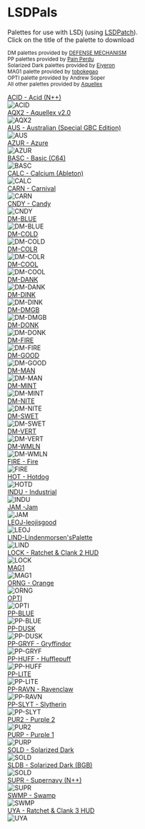 # LSDPals
Palettes for use with LSDj (using [LSDPatch](https://github.com/jkotlinski/lsdpatch)).<br />
Click on the title of the palette to download<br />

<sub>DM palettes provided by [DEFENSE MECHANISM](https://defensemech.com/)</sub><br />
<sub>PP palettes provided by [Pain Perdu](https://soundcloud.com/pain-perdu)</sub><br />
<sub>Solarized Dark palettes provided by [Eiyeron](https://github.com/Eiyeron)</sub><br />
<sub>MAG1 palette provided by [tobokegao](https://twitter.com/to6okegao)</sub><br />
<sub>OPTI palette provided by Andrew Soper</sub><br />
<sub>All other palettes provided by [Aquellex](https://soundcloud.com/aquellex)</sub><br />

[ACID - Acid (N++)](https://github.com/psgcabal/lsdpals/raw/master/lsdpal/ACID%20-%20Acid%20(N++).lsdpal)<br />![ACID](png/ACID.png)<br />
[AQX2 - Aquellex v2.0](https://github.com/psgcabal/lsdpals/raw/master/lsdpal/AQX2%20-%20Aquellex%20v2.0.lsdpal)<br />![AQX2](png/AQX2.png)<br />
[AUS - Australian (Special GBC Edition)](https://github.com/psgcabal/lsdpals/raw/master/lsdpal/AUS%20%20-%20Australian%20(Special%20GBC%20Edition).lsdpal)<br />![AUS](png/AUS.png)<br />
[AZUR - Azure](https://github.com/psgcabal/lsdpals/raw/master/lsdpal/AZUR%20-%20Azure.lsdpal)<br />![AZUR](png/AZUR.png)<br />
[BASC - Basic (C64)](https://github.com/psgcabal/lsdpals/raw/master/lsdpal/BASC%20-%20Basic%20(C64).lsdpal)<br />![BASC](png/BASC.png)<br />
[CALC - Calcium (Ableton)](https://github.com/psgcabal/lsdpals/raw/master/lsdpal/CALC%20-%20Calcium%20(Ableton).lsdpal)<br />![CALC](png/CALC.png)<br />
[CARN - Carnival](https://github.com/psgcabal/lsdpals/raw/master/lsdpal/CARN%20-%20Carnival.lsdpal)<br />![CARN](png/CARN.png)<br />
[CNDY - Candy](https://github.com/psgcabal/lsdpals/raw/master/lsdpal/CNDY%20-%20Candy.lsdpal)<br />![CNDY](png/CNDY.png)<br />
[DM-BLUE](https://github.com/psgcabal/lsdpals/raw/master/lsdpal/DM-BLUE.lsdpal)<br />![DM-BLUE](png/DM-BLUE.png)<br />
[DM-COLD](https://github.com/psgcabal/lsdpals/raw/master/lsdpal/DM-COLD.lsdpal)<br />![DM-COLD](png/DM-COLD.png)<br />
[DM-COLR](https://github.com/psgcabal/lsdpals/raw/master/lsdpal/DM-COLR.lsdpal)<br />![DM-COLR](png/DM-COLR.png)<br />
[DM-COOL](https://github.com/psgcabal/lsdpals/raw/master/lsdpal/DM-COOL.lsdpal)<br />![DM-COOL](png/DM-COOL.png)<br />
[DM-DANK](https://github.com/psgcabal/lsdpals/raw/master/lsdpal/DM-DANK.lsdpal)<br />![DM-DANK](png/DM-DANK.png)<br />
[DM-DINK](https://github.com/psgcabal/lsdpals/raw/master/lsdpal/DM-DINK.lsdpal)<br />![DM-DINK](png/DM-DINK.png)<br />
[DM-DMGB](https://github.com/psgcabal/lsdpals/raw/master/lsdpal/DM-DMGB.lsdpal)<br />![DM-DMGB](png/DM-DMGB.png)<br />
[DM-DONK](https://github.com/psgcabal/lsdpals/raw/master/lsdpal/DM-DONK.lsdpal)<br />![DM-DONK](png/DM-DONK.png)<br />
[DM-FIRE](https://github.com/psgcabal/lsdpals/raw/master/lsdpal/DM-FIRE.lsdpal)<br />![DM-FIRE](png/DM-FIRE.png)<br />
[DM-GOOD](https://github.com/psgcabal/lsdpals/raw/master/lsdpal/DM-GOOD.lsdpal)<br />![DM-GOOD](png/DM-GOOD.png)<br />
[DM-MAN](https://github.com/psgcabal/lsdpals/raw/master/lsdpal/DM-MAN.lsdpal)<br />![DM-MAN](png/DM-MAN.png)<br />
[DM-MINT](https://github.com/psgcabal/lsdpals/raw/master/lsdpal/DM-MINT.lsdpal)<br />![DM-MINT](png/DM-MINT.png)<br />
[DM-NITE](https://github.com/psgcabal/lsdpals/raw/master/lsdpal/DM-NITE.lsdpal)<br />![DM-NITE](png/DM-NITE.png)<br />
[DM-SWET](https://github.com/psgcabal/lsdpals/raw/master/lsdpal/DM-SWET.lsdpal)<br />![DM-SWET](png/DM-SWET.png)<br />
[DM-VERT](https://github.com/psgcabal/lsdpals/raw/master/lsdpal/DM-VERT.lsdpal)<br />![DM-VERT](png/DM-VERT.png)<br />
[DM-WMLN](https://github.com/psgcabal/lsdpals/raw/master/lsdpal/DM-WMLN.lsdpal)<br />![DM-WMLN](png/DM-WMLN.png)<br />
[FIRE - Fire](https://github.com/psgcabal/lsdpals/raw/master/lsdpal/FIRE%20-%20Fire.lsdpal)<br />![FIRE](png/FIRE.png)<br />
[HOT - Hotdog](https://github.com/psgcabal/lsdpals/raw/master/lsdpal/HOTD.lsdpal)<br />![HOTD](png/HOTD.png)<br />
[INDU - Industrial](https://github.com/psgcabal/lsdpals/raw/master/lsdpal/INDU%20-%20Industrial.lsdpal)<br />![INDU](png/INDU.png)<br />
[JAM -Jam](https://github.com/psgcabal/lsdpals/raw/master/lsdpal/JAM%20-%20Jam.lsdpal)<br />![JAM](png/JAM.png)<br />
[LEOJ-leojisgood](https://github.com/psgcabal/lsdpals/raw/master/lsdpal/LEOJ%20-%20leojisgood.lsdpal)<br />![LEOJ](png/LEOJ.png)<br />
[LIND-Lindenmorsen'sPalette](https://github.com/psgcabal/lsdpals/raw/master/lsdpal/LIND%20-%20Lindenmorsen's%20Palette.lsdpal)<br />![LIND](png/LIND.png)<br />
[LOCK - Ratchet & Clank 2 HUD](https://github.com/psgcabal/lsdpals/raw/master/lsdpal/LOCK%20-%20Ratchet%20&%20Clank%202%20HUD.lsdpal)<br />![LOCK](png/LOCK.png)<br />
[MAG1](https://github.com/psgcabal/lsdpals/raw/master/lsdpal/MAG1.lsdpal)<br />![MAG1](png/MAG1.png)<br />
[ORNG - Orange](https://github.com/psgcabal/lsdpals/raw/master/lsdpal/ORNG%20-%20Orange.lsdpal)<br />![ORNG](png/ORNG.png)<br />
[OPTI](https://github.com/psgcabal/lsdpals/raw/master/lsdpal/OPTI.lsdpal)<br />![OPTI](png/OPTI.png)<br />
[PP-BLUE](https://github.com/psgcabal/lsdpals/raw/master/lsdpal/PP-BLUE.lsdpal)<br />![PP-BLUE](png/PP-BLUE.png)<br />
[PP-DUSK](https://github.com/psgcabal/lsdpals/raw/master/lsdpal/PP-DUSK.lsdpal)<br />![PP-DUSK](png/PP-DUSK.png)<br />
[PP-GRYF - Gryffindor](https://github.com/psgcabal/lsdpals/raw/master/lsdpal/PP-GRYF.lsdpal)<br />![PP-GRYF](png/PP-GRYF.png)<br />
[PP-HUFF - Hufflepuff](https://github.com/psgcabal/lsdpals/raw/master/lsdpal/PP-HUFF.lsdpal)<br />![PP-HUFF](png/PP-HUFF.png)<br />
[PP-LITE](https://github.com/psgcabal/lsdpals/raw/master/lsdpal/PP-LITE.lsdpal)<br />![PP-LITE](png/PP-LITE.png)<br />
[PP-RAVN - Ravenclaw](https://github.com/psgcabal/lsdpals/raw/master/lsdpal/PP-RAVN.lsdpal)<br />![PP-RAVN](png/PP-RAVN.png)<br />
[PP-SLYT - Slytherin](https://github.com/psgcabal/lsdpals/raw/master/lsdpal/PP-SLYT.lsdpal)<br />![PP-SLYT](png/PP-SLYT.png)<br />
[PUR2 - Purple 2](https://github.com/psgcabal/lsdpals/raw/master/lsdpal/PUR2%20-%20Purple%202.lsdpal)<br />![PUR2](png/PUR2.png)<br />
[PURP - Purple 1](https://github.com/psgcabal/lsdpals/raw/master/lsdpal/PURP%20-%20Purple%201.lsdpal)<br />![PURP](png/PURP.png)<br />
[SOLD -  Solarized Dark](https://github.com/psgcabal/lsdpals/raw/master/lsdpal/SOLD.lsdpal)<br />![SOLD](png/SOLD.png)<br />
[SLDB - Solarized Dark (BGB)](https://github.com/psgcabal/lsdpals/raw/master/lsdpal/SLDB.lsdpal)<br />![SOLD](png/SLDB.png)<br />
[SUPR - Supernavy (N++)](https://github.com/psgcabal/lsdpals/raw/master/lsdpal/SUPR%20-%20Supernavy%20(N++).lsdpal)<br />![SUPR](png/SUPR.png)<br />
[SWMP - Swamp](https://github.com/psgcabal/lsdpals/raw/master/lsdpal/SWMP%20-%20Swamp.lsdpal)<br />![SWMP](png/SWMP.png)<br />
[UYA - Ratchet & Clank 3 HUD](https://github.com/psgcabal/lsdpals/raw/master/lsdpal/UYA%20%20-%20Ratchet%20&%20Clank%203%20HUD.lsdpal)<br />![UYA](png/UYA.png)<br />
